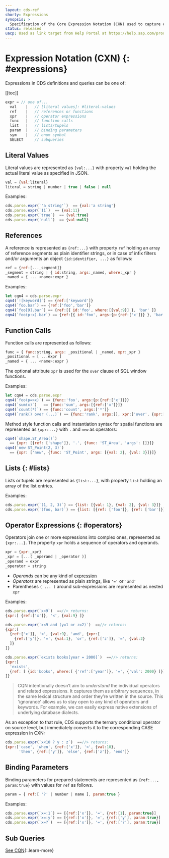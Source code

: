 ```yaml
---
layout: cds-ref
shorty: Expressions
synopsis: >
  Specification of the Core Expression Notation (CXN) used to capture expressions as plain JavaScript objects.
status: released
uacp: Used as link target from Help Portal at https://help.sap.com/products/BTP/65de2977205c403bbc107264b8eccf4b/855e00bd559742a3b8276fbed4af1008.html
---
```


# Expression Notation (CXN) {: #expressions}

[expression]: #expressions
[expr]: #expressions
[CQN]: ./cqn


Expressions in CDS definitions and queries can be one of:

[[toc]]

```js
expr = // one of...
  val    |   // [literal values]: #literal-values
  ref    |   // references or functions
  xpr    |   // operator expressions
  func   |   // function calls
  list   |   // lists/tupels
  param  |   // binding parameters
  sym    |   // enum symbol
  SELECT     // subqueries
```


## Literal Values

[val]: #literal-values

Literal values are represented as `{val:...}` with property `val` holding the actual literal value as specified in JSON.

```js
val = {val:literal}
literal = string | number | true | false | null
```

Examples:
```js
cds.parse.expr(`'a string'`)  == {val:'a string'}
cds.parse.expr(`11`)  == {val:11}
cds.parse.expr(`true`)  == {val:true}
cds.parse.expr(`null`)  == {val:null}
```


## References

[ref]: #references

A reference is represented as `{ref:...}` with property `ref` holding an array of reference segments as plain identifier strings, or in case of infix filters and/or arguments an object `{id:identifier, ...}` as follows:

```js
ref = {ref:[..._segment]}
_segment = string | { id:string, args:_named, where:_xpr }
_named = { ... <name>:expr }
```

Examples:
```js
let cqn4 = cds.parse.expr
cqn4(`![keyword]`) == {ref:['keyword']}
cqn4(`foo.bar`) == {ref:['foo','bar']}
cqn4(`foo[9].bar`) == {ref:[{ id:'foo', where:[{val:9}] }, 'bar' ]}
cqn4(`foo(p:x).bar`) == {ref:[{ id:'foo', args:{p:{ref:['x']}} }, 'bar' ]}
```


## Function Calls

[func]: #functions

Function calls are represented as follows:

```js
func = { func:string, args: _positional | _named, xpr:_xpr }
_positional = [ ...expr ]
_named = { ... <name>:expr }
```
The optional attribute `xpr` is used for the `over` clause of SQL window functions.

Examples:
```js
let cqn4 = cds.parse.expr
cqn4(`foo(p=>x)`) == {func:'foo', args:{p:{ref:['x']}}}
cqn4(`sum(x)`)   == {func:'sum', args:[{ref:['x']}]}
cqn4(`count(*)`) == {func:'count', args:['*']}
cqn4(`rank() over (...)`) == {func:'rank', args:[], xpr:['over', {xpr:[...]}]}
```

Method style function calls and instantiation syntax for spatial
functions are represented as `{xpr:...}` with `.` and `new` as operators:
```js
cqn4(`shape.ST_Area()`)
  == {xpr: [{ref: ['shape']}, '.', {func: 'ST_Area', 'args': []}]}
cqn4(`new ST_Point(2, 3)`)
  == {xpr: ['new', {func: 'ST_Point', args: [{val: 2}, {val: 3}]}]}
```

## Lists {: #lists}

[list]: #lists

Lists or tupels are represented as `{list:...}`, with property `list` holding an array of the list entries.

Examples:
```js
cds.parse.expr(`(1, 2, 3)`) == {list: [{val: 1}, {val: 2}, {val: 3}]}
cds.parse.expr(`(foo, bar)`) == {list: [{ref: ['foo']}, {ref: ['bar']}]}
```


## Operator Expressions {: #operators}

[xpr]: #operators
[_xpr]: #operators

Operators join one or more expressions into complex ones, represented as `{xpr:...}`. The property `xpr` holds a sequence of operators and operands.

```js
xpr = {xpr:_xpr}
_xpr = [...( _operand | _operator )]
_operand = expr
_operator = string
```

* *Operands* can be any kind of [expression]
* *Operators* are represented as plain strings, like `'='` or `'and'`
* Parentheses `( ... )` around sub-expressions are represented as nested `xpr`

Examples:

```js
cds.parse.expr(`x<9`)  ==//> returns:
{xpr:[ {ref:['x']}, '<', {val:9} ]}

cds.parse.expr(`x<9 and (y=1 or z=2)`)  ==//> returns:
{xpr:[
  {ref:['x']}, '<', {val:9}, 'and', {xpr:[
    {ref:['y']}, '=', {val:1}, 'or', {ref:['z']}, '=', {val:2}
  ]}
]}

cds.parse.expr(`exists books[year = 2000]`)  ==//> returns:
{xpr:[
  'exists',
  {ref: [ {id:'books', where:[ {'ref':['year']}, '=', {'val': 2000} ]}]}
]}
```

> CQN intentionally doesn’t aim to _understand_ the individual operators and related expressions. It captures them as arbitrary sequences, in the same lexical structure and order they’re written in the source. This 'ignorance' allows us to stay open to any kind of operators and keywords. For example, we can easily express native extensions of underlying database dialects.

As an exception to that rule, CDS supports the ternary conditional operator on source level,
but immediately converts it to the corresponding CASE expression in CXN:

```js
cds.parse.expr(`x<10 ? y : z`)  ==//> returns:
{xpr:['case', 'when', {ref:['x']}, '<', {val:10},
      'then', {ref:['y']}, 'else', {ref:['z']}, 'end']}
```


## Binding Parameters

[param]: #parameters

Binding parameters for prepared statements are represented as `{ref:..., param:true}` with values for `ref` as follows.

```js
param = { ref:[ '?' | number | name ], param:true }
```

Examples:
```js
cds.parse.expr(`x=:1`) == [{ref:['x']}, '=', {ref:[1], param:true}]
cds.parse.expr(`x=:y`) == [{ref:['x']}, '=', {ref:['y'], param:true}]
cds.parse.expr(`x=?`)  == [{ref:['x']}, '=', {ref:['?'], param:true}]
```

## Sub Queries

[See CQN][CQN]{:.learn-more}
